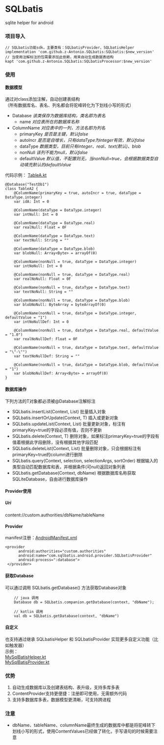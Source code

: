# SQLbatis
sqlite helper for android

### 项目导入
  
```
// SQLbatis功能sdk，主要类有：SQLbatisProvider、SQLbatisHelper
implementation 'com.github.z-Antonio.SQLbatis:SQLbatis:$new_version'
// 当使用注解标注的包需要添加此依赖，用来自动生成数据表结构
kapt 'com.github.z-Antonio.SQLbatis:SQLbatisProcessor:$new_version'
```

### 使用
#### 数据模型
通过对class添加注解，自动创建表结构  
（所有数据库名、表名、列名都会将驼峰转化为下划线小写的形式）  
* Database _该类保存为数据库结构，类名即为表名_    
	* name _对应表所在的数据库名称_  
* ColumnName _对应表中的一列，方法名即为列名_  
	* primaryKey _是否是主键，默认false_  
	* autoIncr _是否是自增长，只有dataType为integer有效，默认false_  
	* dataType _数据类型，目前只有integer、real、text(默认)、blob_  
	* nonNull _该列不能为null，默认false_  
	* defaultValue _默认值，不配置则无，当nonNull=true，会根据数据类型自动填充默认的defaultValue_  
	
代码示例： [TableA.kt](/app/src/main/java/com/sqlbatis/android/app/db/TableA.kt)
   
```
@Database("TestDb1")
class TableA2 {
    @ColumnName(primaryKey = true, autoIncr = true, dataType = DataType.integer)
    var idA: Int = 0
    
    @ColumnName(dataType = DataType.integer)
    var intNull: Int = 0
    
    @ColumnName(dataType = DataType.real)
    var realNull: Float = 0F
    
    @ColumnName(dataType = DataType.text)
    var textNull: String = ""
    
    @ColumnName(dataType = DataType.blob)
    var blobNull: Array<Byte> = arrayOf(0)
    
    @ColumnName(nonNull = true, dataType = DataType.integer)
    var intNoNull: Int = 0
    
    @ColumnName(nonNull = true, dataType = DataType.real)
    var realNoNull: Float = 0F
    
    @ColumnName(nonNull = true, dataType = DataType.text)
    var textNoNull: String = ""
    
    @ColumnName(nonNull = true, dataType = DataType.blob)
    var blobNoNull: ByteArray = byteArrayOf(0)
    
    @ColumnName(nonNull = true, dataType = DataType.integer, defaultValue = "1")
    var intNoNullDef: Int = 0
    
    @ColumnName(nonNull = true, dataType = DataType.real, defaultValue = "1.0")
    var realNoNullDef: Float = 0F
    
    @ColumnName(nonNull = true, dataType = DataType.text, defaultValue = "\"-\"")
    var textNoNullDef: String = ""
    
    @ColumnName(nonNull = true, dataType = DataType.blob, defaultValue = "1")
    var blobNoNullDef: Array<Byte> = arrayOf(0)
}
```
  
#### 数据库操作
下列方法的T对象都必须被@Database注解标注
+ SQLbatis.insertList(Context, List<T>) 批量插入对象
+ SQLbatis.insertOrUpdate(Context, T) 插入或更新对象
+ SQLbatis.updateList(Context, List<T>) 批量更新对象，标注有primaryKey=true的字段必须有值，否则不更新
+ SQLbatis.delete(Context, T) 删除对象，如果标注primaryKey=true的字段有值着根据此字段删除，没有根据其他字段匹配
+ SQLbatis.deleteList(Context, List<T>) 批量删除对象，只会根据标注有primaryKey=true的column进行删除
+ SQLbatis.query<T>(Context, selection, selectionArgs, sortOrder) 根据输入的类型自动匹配数据库和表，并根据条件(可null)返回对象列表
+ SQLbatis.getDatabase(Context, dbName) 根据数据库名称获取SQLiteDatabase，自由进行数据库操作
  
#### Provider使用 
##### Uri
content://custom.authorities/dbName/tableName

#### Provider  
manifest注册：[AndroidManifest.xml](/app/src/main/AndroidManifest.xml)  
    
```
<provider
      android:authorities="custom.authorities"
      android:name="com.sqlbatis.android.provider.SQLbatisProvider"
      android:process=":database">
 </provider>
```  

#### 获取Database
可以通过调用 SQLbatis.getDatabase() 方法获取Database对象
  
```
	// java 调用
	Database db = SQLbatis.companion.getDatabase(context, "dbName");

	// kotlin 调用
	val db = SQLbatis.getDatabase(context, "dbName")
```  

#### 自定义
也支持通过继承 SQLbatisHelper 和 SQLbatisProvider 实现更多自定义功能（比如触发器）  
示例：  
[MySqlBatisHelper.kt](/app/src/main/java/com/sqlbatis/android/app/MySqlBatisHelper.kt)  
[MySqlBatisProvider.kt](/app/src/main/java/com/sqlbatis/android/app/MySqlBatisProvider.kt)   

### 优势
1. 自动生成数据库以及创建表结构、表升级，支持多库多表
2. ContentProvider支持更便捷：注册即可使用，无需额外代码
3. 支持多数据库多表，数据模型更清晰，可支持跨进程

### 注意
* dbName、tableName、columnName最终生成的数据库中都是将驼峰转下划线小写的形式，使用ContentValues已经做了转化，手写语句的时候需要注意